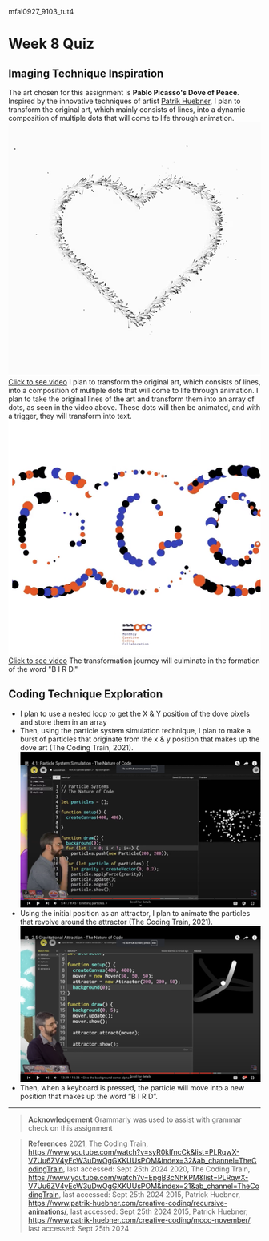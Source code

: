mfal0927_9103_tut4

# Week 8 Quiz

## Imaging Technique Inspiration
The art chosen for this assignment is **Pablo Picasso's Dove of Peace**. Inspired by the innovative techniques of artist [Patrik Huebner](https://www.patrik-huebner.com/creative-coding/), I plan to transform the original art, which mainly consists of lines, into a dynamic composition of multiple dots that will come to life through animation.
![A heart-shaped artwork that consists of multiple dots and the dots animate in a recursive motions](readmeImages/Recursive.png)
[Click to see video](https://media.patrik-huebner.com/ideas/sketch_32_01.mp4)
I plan to transform the original art, which consists of lines, into a composition of multiple dots that will come to life through animation.
I plan to take the original lines of the art and transform them into an array of dots, as seen in the video above. These dots will then be animated, and with a trigger, they will transform into text. 
![A screenshot of transformative artwork consists of multiple circles that make up a letter](readmeImages/Transformative.png)
[Click to see video](https://media.patrik-huebner.com/ideas/sketch_27_02.mp4)
The transformation journey will culminate in the formation of the word "B I R D."

## Coding Technique Exploration
- I plan to use a nested loop to get the X & Y position of the dove pixels and store them in an array
- Then, using the particle system simulation technique, I plan to make a burst of particles that originate from the x & y position that makes up the dove art (The Coding Train, 2021). 
![A screenshot of a particle system simulation code with an image of a burst of particles next to the code](readmeImages/Particle.png)
- Using the initial position as an attractor, I plan to animate the particles that revolve around the attractor (The Coding Train, 2021).
![A screenshot of a gravitational attraction simulation code with an image of a moving particle next to the code](readmeImages/Attraction.png)
- Then, when a keyboard is pressed, the particle will move into a new position that makes up the word “B I R D”.

---

>**Acknowledgement**
Grammarly was used to assist with grammar check on this assignment

>**References**
2021, The Coding Train, https://www.youtube.com/watch?v=syR0klfncCk&list=PLRqwX-V7Uu6ZV4yEcW3uDwOgGXKUUsPOM&index=32&ab_channel=TheCodingTrain, last accessed: Sept 25th 2024
2020, The Coding Train, https://www.youtube.com/watch?v=EpgB3cNhKPM&list=PLRqwX-V7Uu6ZV4yEcW3uDwOgGXKUUsPOM&index=21&ab_channel=TheCodingTrain, last accessed: Sept 25th 2024
2015, Patrick Huebner, https://www.patrik-huebner.com/creative-coding/recursive-animations/, last accessed: Sept 25th 2024
2015, Patrick Huebner, https://www.patrik-huebner.com/creative-coding/mccc-november/, last accessed: Sept 25th 2024
